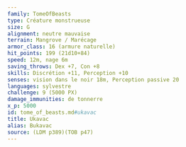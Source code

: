 ```yaml
---
family: TomeOfBeasts
type: Créature monstrueuse
size: G
alignment: neutre mauvaise
terrain: Mangrove / Marécage
armor_class: 16 (armure naturelle)
hit_points: 199 (21d10+84)
speed: 12m, nage 6m
saving_throws: Dex +7, Con +8
skills: Discrétion +11, Perception +10
senses: vision dans le noir 18m, Perception passive 20
languages: sylvestre
challenge: 9 (5000 PX)
damage_immunities: de tonnerre
x_p: 5000
id: tome_of_beasts.md#ukavac
title: Ukavac
alias: Bukavac
source: (LDM p389)(TOB p47)
---
```


